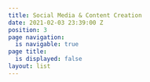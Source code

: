 ```yaml
---
title: Social Media & Content Creation
date: 2021-02-03 23:39:00 Z
position: 3
page navigation:
  is navigable: true
page title:
  is displayed: false
layout: list
---
```


